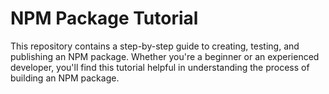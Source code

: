 # NPM Package Tutorial

This repository contains a step-by-step guide to creating, testing, and publishing an NPM package. Whether you're a beginner or an experienced developer, you'll find this tutorial helpful in understanding the process of building an NPM package.
